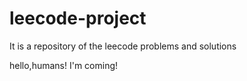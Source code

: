 # leecode-project
It is a repository of the leecode problems and solutions

hello,humans!
I'm coming!

